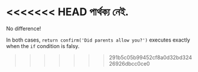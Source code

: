 <<<<<<< HEAD
পার্থক্য নেই.
=======
No difference!

In both cases, `return confirm('Did parents allow you?')` executes exactly when the `if` condition is falsy.
>>>>>>> 291b5c05b99452cf8a0d32bd32426926dbcc0ce0
